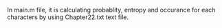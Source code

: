 In main.m file, it is calculating probablity, entropy and occurance for each characters by using Chapter22.txt text file.
